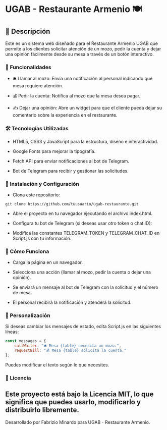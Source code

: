 # UGAB - Restaurante Armenio 🍽️

## 📌 Descripción

Este es un sistema web diseñado para el Restaurante Armenio UGAB que permite a los clientes solicitar atención de un mozo, pedir la cuenta y dejar una opinión fácilmente desde su mesa a través de un botón interactivo.

### 🚀 Funcionalidades

- 🛎️ Llamar al mozo: Envía una notificación al personal indicando qué mesa requiere atención.

- 💰 Pedir la cuenta: Notifica al mozo que la mesa desea pagar.

- ✍️ Dejar una opinión: Abre un widget para que el cliente pueda dejar su comentario sobre la experiencia en el restaurante.

### 🛠️ Tecnologías Utilizadas

- HTML5, CSS3 y JavaScript para la estructura, diseño e interactividad.

- Google Fonts para mejorar la tipografía.

- Fetch API para enviar notificaciones al bot de Telegram.

- Bot de Telegram para recibir y gestionar las solicitudes.

### 📜 Instalación y Configuración

- Clona este repositorio:

```git
git clone https://github.com/tuusuario/ugab-restaurante.git
```
- Abre el proyecto en tu navegador ejecutando el archivo index.html.

- Configura tu bot de Telegram (si deseas usar otro token o chat ID):

- Modifica las constantes TELEGRAM_TOKEN y TELEGRAM_CHAT_ID en Script.js con tu información.


### 🎯 Cómo Funciona

- Carga la página en un navegador.

- Selecciona una acción (llamar al mozo, pedir la cuenta o dejar una opinión).

- Se enviará un mensaje al bot de Telegram con la solicitud y el número de mesa.

- El personal recibirá la notificación y atenderá la solicitud.

### 📌 Personalización

Si deseas cambiar los mensajes de estado, edita Script.js en las siguientes líneas:

```javascript
const messages = {
    callWaiter: "🛎️ Mesa {table} necesita un mozo.",
    requestBill: "💰 Mesa {table} solicita la cuenta."
};
```
Puedes modificar el texto según lo que necesites.

### 📄 Licencia

Este proyecto está bajo la Licencia MIT, lo que significa que puedes usarlo, modificarlo y distribuirlo libremente.
-------------------------------------------------------------------------------------------------------------------

Desarrollado por Fabrizio Minardo para UGAB - Restaurante Armenio.

